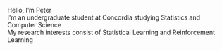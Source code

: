 Hello, I’m Peter\
I'm an undergraduate student at Concordia studying Statistics and Computer Science\
My research interests consist of Statistical Learning and Reinforcement Learning

<!---
pverout/pverout is a ✨ special ✨ repository because its `README.md` (this file) appears on your GitHub profile.
You can click the Preview link to take a look at your changes.
--->
